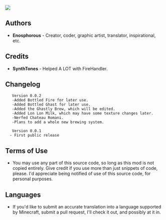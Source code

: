 ![](https://dl.dropbox.com/s/mef49ycw7uh1nf7/pack.png)

## Authors

- **Enosphorous** - Creator, coder, graphic artist, translator, inspirational, etc.

## Credits

- **SynthTones** - Helped A LOT with FireHandler.

## Changelog
       Version 0.0.2
       -Added Bottled Fire for later use.
       -Added Bottled Ghast for later use.
       -Added the Ghastly Brew, which will be edited.
       -Added Lon Lon Milk, which may have some texture changes later.
       -Nerfed Chateau Romani.
       -Plans to add a whole new brewing system.
       
       Version 0.0.1
      - First public release
      
## Terms of Use

- You may use any part of this source code, so long as this mod is not copied entirely. Give credit if you use more than just snippets of code, please. I'd appreciate being notified of use of this source code, for personal purposes.

## Languages

- If you'd like to submit an accurate translation into a language supported by Minecraft, submit a pull request, I'll check it out, and possibly at it in.
